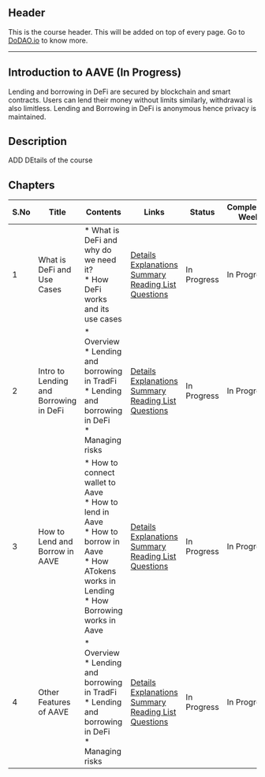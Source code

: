 ## Header
This is the course header. This will be added on top of every page. Go to [DoDAO.io](https://www.dodao.io) to know more.

 ---

 ## Introduction to AAVE (In Progress)
 Lending and borrowing in DeFi are secured by blockchain and smart contracts. Users can lend their money without limits 
similarly, withdrawal is also limitless. Lending and Borrowing in DeFi is anonymous hence privacy is maintained.

 
 ## Description
 ADD DEtails of the course

 
 ## Chapters
 
 | S.No        | Title       | Contents   | Links      | Status      | Completion Week |
 | ----------- | ----------- |----------- |----------- | ----------- | ----------- |
 | 1      | What is DeFi and Use Cases | * What is DeFi and why do we need it?<br/> * How DeFi works and its use cases| [Details](generated/topics/what-is-defi.md) <br/> [Explanations](generated/explanations/intro-to-defi.md) <br/> [Summary](generated/summaries/intro-to-defi.md) <br/> [Reading List](generated/readings/intro-to-defi.md) <br/> [Questions](generated/questions/intro-to-defi.md) | In Progress | In Progress |
 | 2      | Intro to Lending and Borrowing in DeFi | * Overview<br/> * Lending and borrowing in TradFi<br/> * Lending and borrowing in DeFi<br/> * Managing risks| [Details](generated/topics/lending-and-borrowing-in-defi.md) <br/> [Explanations](generated/explanations/intro-to-lending-borrowing.md) <br/> [Summary](generated/summaries/intro-to-lending-borrowing.md) <br/> [Reading List](generated/readings/intro-to-lending-borrowing.md) <br/> [Questions](generated/questions/intro-to-lending-borrowing.md) | In Progress | In Progress |
 | 3      | How to Lend and Borrow in AAVE | * How to connect wallet to Aave<br/> * How to lend in Aave<br/> * How to borrow in Aave<br/> * How ATokens works in Lending<br/> * How Borrowing works in Aave| [Details](generated/topics/how-lendings-borrowing-aave.md) <br/> [Explanations](generated/explanations/how-lendings-borrowing-aave.md) <br/> [Summary](generated/summaries/how-lendings-borrowing-aave.md) <br/> [Reading List](generated/readings/how-lendings-borrowing-aave.md) <br/> [Questions](generated/questions/how-lendings-borrowing-aave.md) | In Progress | In Progress |
 | 4      | Other Features of AAVE | * Overview<br/> * Lending and borrowing in TradFi<br/> * Lending and borrowing in DeFi<br/> * Managing risks| [Details](generated/topics/lending-and-borrowing-in-defi.md) <br/> [Explanations](generated/explanations/aave-other-features.md) <br/> [Summary](generated/summaries/aave-other-features.md) <br/> [Reading List](generated/readings/intro-to-lending-borrowing.md) <br/> [Questions](generated/questions/aave-other-features.md) | In Progress | In Progress | 
